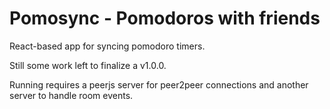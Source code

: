 # Pomosync - Pomodoros with friends

React-based app for syncing pomodoro timers.

Still some work left to finalize a v1.0.0.

Running requires a peerjs server for peer2peer connections and another server to handle room events.

